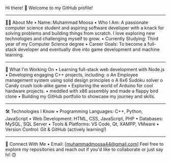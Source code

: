 Hi there! 👋
Welcome to my GitHub profile! 
________________________________________
🙋‍♂️ About Me
•	Name: Muhammad Moosa
•	Who I Am: A passionate computer science student and aspiring software developer with a knack for solving problems and building things from scratch. I love exploring new technologies and challenging myself to grow.
•	Currently Studying: Third year of my Computer Science degree
•	Career Goals: To become a full-stack developer and eventually dive into game development and machine learning.
________________________________________
🚀 What I’m Working On
•	Learning full-stack web development with Node.js
•	Developing engaging C++ projects, including:
o	An Employee management system using solid design principles
o	A 6x6 Sudoku solver
o	Candy crush look-alike game
•	Exploring the world of Arduino for cool hardware projects.
•	meddled with x86 assembly and made a flappy bird clone
•	Building my GitHub portfolio to showcase my journey and skills.
________________________________________
🛠️ Technologies I Know
•	Programming Languages: C++, Python, JavaScript
•	Web Development: HTML, CSS, JavaScript, PHP
•	Databases: MySQL, SQL Server
•	Tools & Platforms: VS Code, Qt, XAMPP, VMware
•	Version Control: Git & GitHub (actively learning!)
________________________________________

🔗 Connect With Me
•	Email: [muhammadmoosa44@gmail.com]
Feel free to explore my repositories and reach out if you'd like to collaborate or just say hi! 😊


